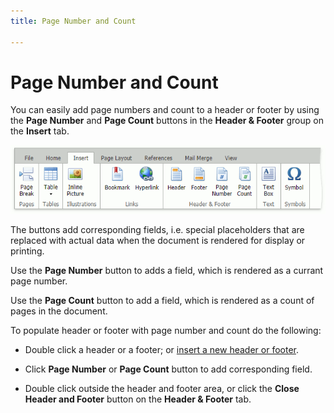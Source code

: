 ```yaml
---
title: Page Number and Count

---
```

# Page Number and Count

You can easily add page numbers and count to a header or footer by using the **Page Number** and **Page Count** buttons in the **Header & Footer** group on the **Insert** tab.

![RichTextEditor-Insert-Tab](../../../images/img117729.png)
 
The buttons add corresponding fields, i.e. special placeholders that are replaced with actual data when the document is rendered for display or printing.

Use the **Page Number** button to adds a field, which is rendered as a currant page number.

Use the **Page Count** button to add a field, which is rendered as a count of pages in the document.

To populate header or footer with page number and count do the following:

* Double click a header or a footer; or [insert a new header or footer](header-and-footer.md).

* Click **Page Number** or **Page Count** button to add corresponding field. 

* Double click outside the header and footer area, or click the **Close Header and Footer** button on the **Header & Footer** tab.
